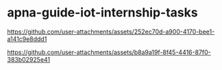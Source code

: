 # apna-guide-iot-internship-tasks


https://github.com/user-attachments/assets/252ec70d-a900-4170-bee1-a141c9e8ddd1



https://github.com/user-attachments/assets/b8a9a19f-8f45-4416-87f0-383b02925e41

